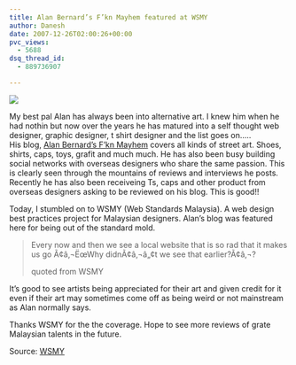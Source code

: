 ```yaml
---
title: Alan Bernard’s F’kn Mayhem featured at WSMY
author: Danesh
date: 2007-12-26T02:00:26+00:00
pvc_views:
  - 5688
dsq_thread_id:
  - 889736907

---
```

![][1]

My best pal Alan has always been into alternative art. I knew him when he had nothin but now over the years he has matured into a self thought web designer, graphic designer, t shirt designer and the list goes on&#8230;..  
His blog, [Alan Bernard&#8217;s F&#8217;kn Mayhem][2] covers all kinds of street art. Shoes, shirts, caps, toys, grafit and much much. He has also been busy building social networks with overseas designers who share the same passion. This is clearly seen through the mountains of reviews and interviews he posts. Recently he has also been receiveing Ts, caps and other product from overseas designers asking to be reviewed on his blog. This is good!!

Today, I stumbled on to WSMY (Web Standards Malaysia). A web design best practices project for Malaysian designers. Alan&#8217;s blog was featured here for being out of the standard mold.

> Every now and then we see a local website that is so rad that it makes us go Ã¢â‚¬ËœWhy didnÃ¢â‚¬â„¢t we see that earlier?Ã¢â‚¬?
> 
> quoted from WSMY

It&#8217;s good to see artists being appreciated for their art and given credit for it even if their art may sometimes come off as being weird or not mainstream as Alan normally says.

Thanks WSMY for the the coverage. Hope to see more reviews of grate Malaysian talents in the future.

Source: [WSMY][3]

 [1]: http://img175.imageshack.us/img175/9466/34vk2.jpg
 [2]: http://alanbernard.com/mayhem/
 [3]: http://www.wsmy.org/creativity/alan-bernards-fkn-mayhem